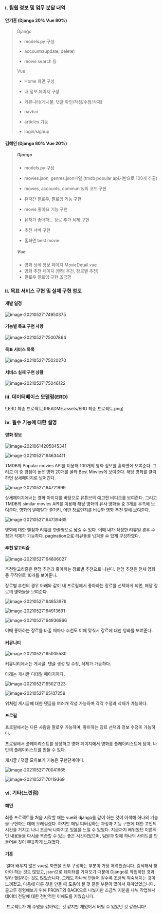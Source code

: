 ### i. 팀원 정보 및 업무 분담 내역 

#### 안기훈 (Django 20% Vue 80%)

>Django
>
>* models.py 구성
>
>* accounts(update, delete)
>
>* movie search 등
>
>
>
>Vue
>
>* Home 화면 구성
>* 내 정보 페이지 구성
>* 커뮤니티(게시물, 댓글 확인/작성/수정/삭제)
>
>* navbar
>* articles 기능
>* login/signup



#### 김혜인 (Django 80% Vue 20%)

> ##### Django
>
> * models.py 구성
>
> - movies.json, genres.json파일 (tmdb popular api기반으로 100개 추출)
>
> - movies, accounts, community의 코드 구현
>
> - 유저간 팔로우, 팔로잉 기능 구현
> - movie 좋아요 기능 구현
>
> - 유저가 좋아하는 장르 추가 삭제 구현
> - 추천 서버 구현
> - 홈화면 best movie
>
> ##### Vue
>
> - 영화 상세 정보 페이지 MovieDetail.vue
> - 영화 추천 페이지 (랜덤 추천, 장르별 추천)
> - 팔로우 팔로잉 구현 조금함

### ii. 목표 서비스 구현 및 실제 구현 정도

#### 개발 일정

![image-20210527174950375](README.assets/image-20210527174950375.png)



#### 기능별 목표 구현 사항

![image-20210527175007864](md-images/image-20210527175007864.png)



#### 목표 서비스 목록

![image-20210527175020270](README.assets/image-20210527175020270.png)



#### 서비스 실제 구현 상황

![image-20210527175046122](md-images/image-20210527175046122-1622105632011.png)



### iii. 데이터베이스 모델링(ERD) 

![ERD 최종 프로젝트](README.assets/ERD 최종 프로젝트.png)



### iv. 필수 기능에 대한 설명 

#### 영화 정보

![image-20210614205845341](md-images/image-20210614205845341.png)

![image-20210527164634411](README.assets/image-20210527164634411.png)

TMDB의 Popular movies API를 이용해 100개의 영화 정보를 홈화면에 보여준다. 그리고 이 중 평점이 높은 영화 20개를 골라 Best Movies에 보여준다. 해당 영화를 클릭하면 상세페이지로 넘어간다. 



![image-20210527164721999](README.assets/image-20210527164721999.png)

상세페이지에서는 영화 아이디를 바탕으로 유튜브의 예고편 비디오를 보여준다. 그리고 TMDB의 similar movies API를 이용해 해당 영화의 유사 영화들 중 3개를 우측에 보여준다. 
영화의 발매일과 줄거리, 어떤 장르인지를 비슷한 영화 추천 밑에 보여준다.



![image-20210527164739465](README.assets/image-20210527164739465.png)

영화에 대한 별점과 리뷰를 한줄평으로 남길 수 있다. 이때 내가 작성한 리뷰일 경우 수정과 삭제가 가능하다. pagination으로 리뷰들을 넘겨볼 수 있게 구성하였다. 



#### 추천 알고리즘

![image-20210527164806027](README.assets/image-20210527164806027.png)

추천알고리즘은 랜덤 추천과 좋아하는 장르별 추천으로 나뉜다. 랜덤 추천은 전체 영화 중 무작위로 10개를 보여준다.

장르별 추천의 경우 아래와 같이 내 프로필에서 좋아하는 장르를 선택하게 되면, 해당 장르의 영화들을 보여준다.

![image-20210527164853976](README.assets/image-20210527164853976.png)

![image-20210527164913691](README.assets/image-20210527164913691.png)

![image-20210527164936966](README.assets/image-20210527164936966.png)

이때 좋아하는 장르를 바꿀 때마다 추천도 이에 맞춰서 장르에 대한 영화를 보여준다. 



#### 커뮤니티

![image-20210527165005580](README.assets/image-20210527165005580.png)

커뮤니티에서는 게시글, 댓글 생성 및 수정, 삭제가 가능하다. 

아래는 게시글 디테일 페이지이다. 



![image-20210527165021323](README.assets/image-20210527165021323.png)

![image-20210527165107259](README.assets/image-20210527165107259.png)

위처럼 게시글에 대한 댓글을 여러개 작성 가능하며 각각 수정과 삭제가 가능하다.



#### 프로필

프로필에서는 다른 사람을 팔로우 가능하며, 좋아하는 장르 선택과 정보 수정이 가능하다.

프로필에서 플레이리스트를 생성하고 영화 페이지에서 영화를 플레이리스트에 담아, 나만의 플레이리스트를 만들 수 있다.

게시글 / 댓글 모아보기 기능은 구현단계이다. 

![image-20210527170041665](README.assets/image-20210527170041665.png)

![image-20210527170119369](README.assets/image-20210527170119369.png)



### vi. 기타(느낀점)

#### 혜인

최종 프로젝트를 처음 시작할 때는 vue와 django를 같이 하는 것이 어색해 하나의 기능을 구현하는 데에 오래걸렸다. 하지만 매일 디버깅하는 과정과 기능 구현에 대한 고민의 시간을 거치고 나니 조금씩 나아지고 있음을 느낄 수 있었다. 지금까지 배워왔던 이론적인 내용들을 다시금 복습할 수 있는 좋은 시간이었으며, 팀원과 함께 하나의 사이트를 만들어본 것이 뿌듯하게 느껴졌다. 



#### 기훈

​	얼마 배우지 않은 vue로 화면을 전부 구성하는 부분이 가장 어려웠습니다. 검색해서 찾아야 하는 것도 많았고, json으로 데이터를 가져오기 때문에 Django로 작업하던 것과 달라 헷갈리는 것도 많았습니다. 그래도 하나씩 만들어 갈수록 조금씩 익숙해지는 것이 느껴졌고, 다음에 다른 것을 만들 때 도움이 될 것 같은 부분이 많아서 재미있었습니다. 골고루 경험해보기 위해 FRONT와 BACK으로 나눴지만 조금씩 지분을 나눠 작업해서 데이터 전달에 대한 전반적인 이해도를 키웠습니다.

​	프로젝트가 제 수명을 갉아먹는 것 같지만 재밌어서 버틸 수 있었던 것 같습니다!